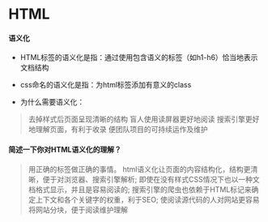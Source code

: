 # HTML
#### 语义化

* HTML标签的语义化是指：通过使用包含语义的标签（如h1-h6）恰当地表示文档结构

* css命名的语义化是指：为html标签添加有意义的class

* 为什么需要语义化：

> 去掉样式后页面呈现清晰的结构
> 盲人使用读屏器更好地阅读
> 搜索引擎更好地理解页面，有利于收录
> 便团队项目的可持续运作及维护

#### 简述一下你对HTML语义化的理解？

> 用正确的标签做正确的事情。
> html语义化让页面的内容结构化，结构更清晰，便于对浏览器、搜索引擎解析;
> 即使在没有样式CSS情况下也以一种文档格式显示，并且是容易阅读的;
> 搜索引擎的爬虫也依赖于HTML标记来确定上下文和各个关键字的权重，利于SEO;
> 使阅读源代码的人对网站更容易将网站分块，便于阅读维护理解
